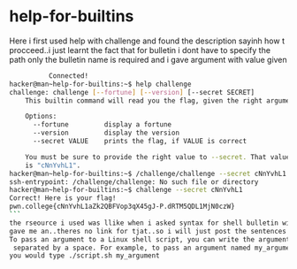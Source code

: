 # help-for-builtins
Here i first used help with challenge and found the description sayinh how t procceed..i just learnt
the fact that for bulletin i dont have to specify the path only the bulletin name is required and i gave argument with value given
```` bash
          Connected!
hacker@man~help-for-builtins:~$ help challenge
challenge: challenge [--fortune] [--version] [--secret SECRET]
    This builtin command will read you the flag, given the right arguments!

    Options:
      --fortune         display a fortune
      --version         display the version
      --secret VALUE    prints the flag, if VALUE is correct

    You must be sure to provide the right value to --secret. That value
    is "cNnYvhL1".
hacker@man~help-for-builtins:~$ /challenge/challenge --secret cNnYvhL1
ssh-entrypoint: /challenge/challenge: No such file or directory
hacker@man~help-for-builtins:~$ challenge --secret cNnYvhL1
Correct! Here is your flag!
pwn.college{cNnYvhL1aZk2QBFVop3qX45gJ-P.dRTM5QDL1MjN0czW}
```
the rseource i used was llike when i asked syntax for shell bulletin with argument..the AI overview of google
gave me an..theres no link for tjat..so i will just post the sentences i referred to
To pass an argument to a Linux shell script, you can write the argument after the script name,
 separated by a space. For example, to pass an argument named my_argument to the script ./script.sh,
you would type ./script.sh my_argument

